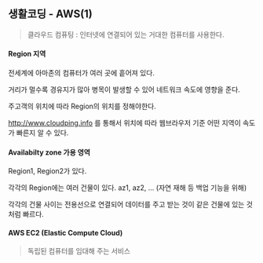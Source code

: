 ## 생활코딩 - AWS(1)

> 클라우드 컴퓨팅 : 인터넷에 연결되어 있는 거대한 컴퓨터를 사용한다.



#### Region 지역 

전세계에 아마존의 컴퓨터가 여러 곳에 흩어져 있다.

거리가 멀수록 경유지가 많아 병목이 발생할 수 있어 네트워크 속도에 영향을 준다.

주고객의 위치에 따라 Region의 위치를 정해야한다.

http://www.cloudping.info 를 통해서 위치에 따라 웹브라우저 기준 어떤 지역이 속도가 빠른지 알 수 있다.



#### Availabilty zone 가용 영역

Region1, Region2가 있다.

각각의 Region에는 여러 건물이 있다. az1, az2, ... (자연 재해 등 백업 기능을 위해)

각각의 건물 사이는 전용선으로 연결되어 데이터를 주고 받는 것이 같은 건물에 있는 것처럼 빠르다.



#### AWS EC2 (Elastic Compute Cloud)

> 독립된 컴퓨터를 임대해 주는 서비스